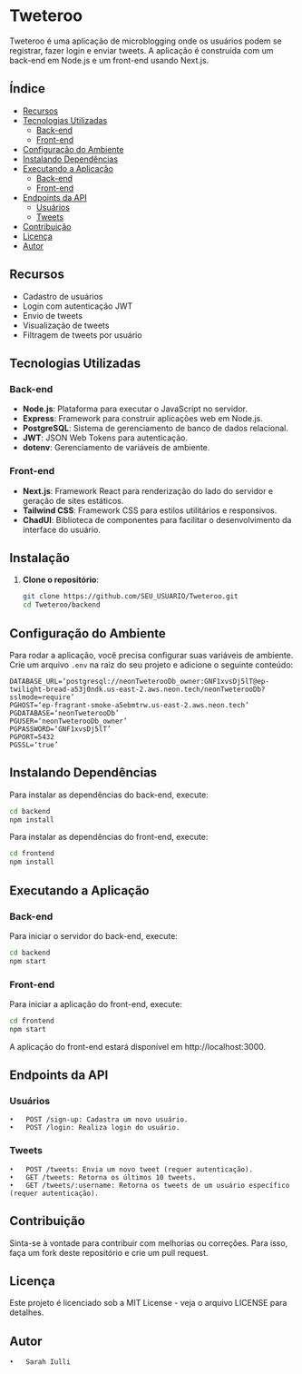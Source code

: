 # Tweteroo

Tweteroo é uma aplicação de microblogging onde os usuários podem se registrar, fazer login e enviar tweets. A aplicação é construída com um back-end em Node.js e um front-end usando Next.js.


## Índice

- [Recursos](#recursos)
- [Tecnologias Utilizadas](#tecnologias-utilizadas)
  - [Back-end](#back-end)
  - [Front-end](#front-end)
- [Configuração do Ambiente](#configuração-do-ambiente)
- [Instalando Dependências](#instalando-dependências)
- [Executando a Aplicação](#executando-a-aplicação)
  - [Back-end](#back-end-1)
  - [Front-end](#front-end-1)
- [Endpoints da API](#endpoints-da-api)
  - [Usuários](#usuários)
  - [Tweets](#tweets)
- [Contribuição](#contribuição)
- [Licença](#licença)
- [Autor](#autor)

## Recursos

- Cadastro de usuários
- Login com autenticação JWT
- Envio de tweets
- Visualização de tweets
- Filtragem de tweets por usuário


## Tecnologias Utilizadas

### Back-end
- **Node.js**: Plataforma para executar o JavaScript no servidor.
- **Express**: Framework para construir aplicações web em Node.js.
- **PostgreSQL**: Sistema de gerenciamento de banco de dados relacional.
- **JWT**: JSON Web Tokens para autenticação.
- **dotenv**: Gerenciamento de variáveis de ambiente.

### Front-end
- **Next.js**: Framework React para renderização do lado do servidor e geração de sites estáticos.
- **Tailwind CSS**: Framework CSS para estilos utilitários e responsivos.
- **ChadUI**: Biblioteca de componentes para facilitar o desenvolvimento da interface do usuário.


## Instalação

1. **Clone o repositório**:
   ```bash
   git clone https://github.com/SEU_USUARIO/Tweteroo.git
   cd Tweteroo/backend

## Configuração do Ambiente
Para rodar a aplicação, você precisa configurar suas variáveis de ambiente. Crie um arquivo `.env` na raiz do seu projeto e adicione o seguinte conteúdo:

```
DATABASE_URL=‘postgresql://neonTweterooDb_owner:GNF1xvsDj5lT@ep-twilight-bread-a53j0ndk.us-east-2.aws.neon.tech/neonTweterooDb?sslmode=require’
PGHOST=‘ep-fragrant-smoke-a5ebmtrw.us-east-2.aws.neon.tech’
PGDATABASE=‘neonTweterooDb’
PGUSER=‘neonTweterooDb_owner’
PGPASSWORD=‘GNF1xvsDj5lT’
PGPORT=5432
PGSSL=‘true’
```

## Instalando Dependências

Para instalar as dependências do back-end, execute:

```bash
cd backend
npm install
```
Para instalar as dependências do front-end, execute:

```bash
cd frontend
npm install
```

## Executando a Aplicação
### Back-end

Para iniciar o servidor do back-end, execute:
```bash
cd backend
npm start
```
### Front-end

Para iniciar a aplicação do front-end, execute:
```bash
cd frontend
npm start
```

A aplicação do front-end estará disponível em http://localhost:3000.

## Endpoints da API

### Usuários

	•	POST /sign-up: Cadastra um novo usuário.
	•	POST /login: Realiza login do usuário.

### Tweets

	•	POST /tweets: Envia um novo tweet (requer autenticação).
	•	GET /tweets: Retorna os últimos 10 tweets.
	•	GET /tweets/:username: Retorna os tweets de um usuário específico (requer autenticação).

## Contribuição

Sinta-se à vontade para contribuir com melhorias ou correções. Para isso, faça um fork deste repositório e crie um pull request.

## Licença

Este projeto é licenciado sob a MIT License - veja o arquivo LICENSE para detalhes.

## Autor

	•	Sarah Iulli 
